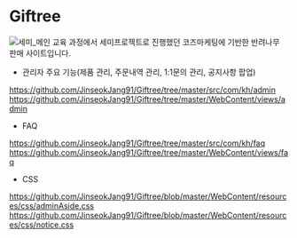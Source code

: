 # Giftree
![세미_메인](https://user-images.githubusercontent.com/85108311/155105347-79d80a5a-050d-4f4b-a757-0b8aec761985.PNG)
교육 과정에서 세미프로젝트로 진행했던 코즈마케팅에 기반한 반려나무 판매 사이트입니다.

- 관리자 주요 기능(제품 관리, 주문내역 관리, 1:1문의 관리, 공지사항 팝업)

https://github.com/JinseokJang91/Giftree/tree/master/src/com/kh/admin
https://github.com/JinseokJang91/Giftree/tree/master/WebContent/views/admin

- FAQ

https://github.com/JinseokJang91/Giftree/tree/master/src/com/kh/faq
https://github.com/JinseokJang91/Giftree/tree/master/WebContent/views/faq

- CSS

https://github.com/JinseokJang91/Giftree/blob/master/WebContent/resources/css/adminAside.css
https://github.com/JinseokJang91/Giftree/blob/master/WebContent/resources/css/notice.css
